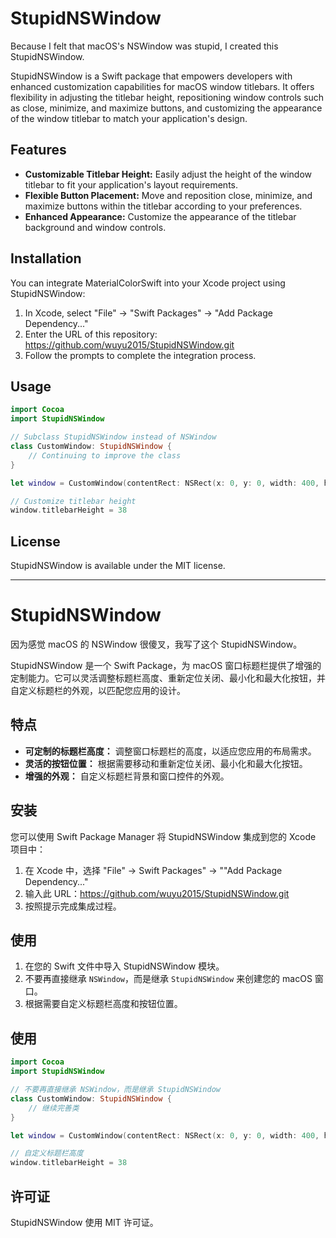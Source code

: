 # StupidNSWindow

Because I felt that macOS's NSWindow was stupid, I created this StupidNSWindow.

StupidNSWindow is a Swift package that empowers developers with enhanced customization capabilities for macOS window titlebars. It offers flexibility in adjusting the titlebar height, repositioning window controls such as close, minimize, and maximize buttons, and customizing the appearance of the window titlebar to match your application's design.

## Features

- **Customizable Titlebar Height:** Easily adjust the height of the window titlebar to fit your application's layout requirements.
- **Flexible Button Placement:** Move and reposition close, minimize, and maximize buttons within the titlebar according to your preferences.
- **Enhanced Appearance:** Customize the appearance of the titlebar background and window controls.

## Installation

You can integrate MaterialColorSwift into your Xcode project using StupidNSWindow:

1. In Xcode, select "File" -> "Swift Packages" -> "Add Package Dependency..."
2. Enter the URL of this repository: https://github.com/wuyu2015/StupidNSWindow.git
3. Follow the prompts to complete the integration process.

## Usage

```swift
import Cocoa
import StupidNSWindow

// Subclass StupidNSWindow instead of NSWindow
class CustomWindow: StupidNSWindow {
    // Continuing to improve the class
}

let window = CustomWindow(contentRect: NSRect(x: 0, y: 0, width: 400, height: 300), styleMask: [.titled, .closable, .miniaturizable, .resizable], backing: .buffered, defer: false)

// Customize titlebar height
window.titlebarHeight = 38
```

## License

StupidNSWindow is available under the MIT license.

---

# StupidNSWindow

因为感觉 macOS 的 NSWindow 很傻叉，我写了这个 StupidNSWindow。

StupidNSWindow 是一个 Swift Package，为 macOS 窗口标题栏提供了增强的定制能力。它可以灵活调整标题栏高度、重新定位关闭、最小化和最大化按钮，并自定义标题栏的外观，以匹配您应用的设计。

## 特点

- **可定制的标题栏高度：** 调整窗口标题栏的高度，以适应您应用的布局需求。
- **灵活的按钮位置：** 根据需要移动和重新定位关闭、最小化和最大化按钮。
- **增强的外观：** 自定义标题栏背景和窗口控件的外观。

## 安装

您可以使用 Swift Package Manager 将 StupidNSWindow 集成到您的 Xcode 项目中：

1. 在 Xcode 中，选择 "File" -> Swift Packages" -> ""Add Package Dependency..."
2. 输入此 URL：https://github.com/wuyu2015/StupidNSWindow.git
3. 按照提示完成集成过程。

## 使用

1. 在您的 Swift 文件中导入 StupidNSWindow 模块。
2. 不要再直接继承 `NSWindow`，而是继承 `StupidNSWindow` 来创建您的 macOS 窗口。
3. 根据需要自定义标题栏高度和按钮位置。

## 使用

```swift
import Cocoa
import StupidNSWindow

// 不要再直接继承 NSWindow，而是继承 StupidNSWindow
class CustomWindow: StupidNSWindow {
    // 继续完善类
}

let window = CustomWindow(contentRect: NSRect(x: 0, y: 0, width: 400, height: 300), styleMask: [.titled, .closable, .miniaturizable, .resizable], backing: .buffered, defer: false)

// 自定义标题栏高度
window.titlebarHeight = 38
```

## 许可证

StupidNSWindow 使用 MIT 许可证。
